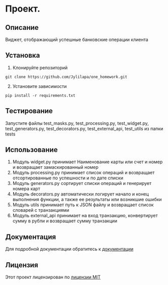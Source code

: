 # Проект.
## Описание
Виджет, отображающий успешные банковские операции клиента
## Установка
1. Клонируйте репозиторий
```
git clone https://github.com/Jylilapa/one_homework.git
```

2. Установите зависимости 
```
pip install -r requirements.txt
```
## Тестирование
Запустите файлы test_masks.py, test_processing.py, test_widget.py, test_generators.py, test_decorators.py, test_external_api, test_utils из папки tests
## Использование
1. Модуль widget.py принимает Наименование карты или счет и номер и возвращает замаскированный номер
2. Модуль processing.py принимает список операций и возвращает отсортированные по успешности и по дате списки
3. Модуль generators.py сортирует списки операций и генерирует номера карт
4. Модуль decorators.py автоматически логирует начало и конец выполнения функции, а также ее результаты или возникшие ошибки
5. Модуль utils принимает путь к JSON файлу и возвращает список словарей с транзакциями
6. Модуль external_api принимает на вход транзакцию, конвертирует сумму в рубли и возвращает сумму транзакции

## Документация
Для подробной документации обратитесь к [документации](docs/README.md)

## Лицензия
Этот проект лицензирован по [лицензии MIT](LICENSE)
